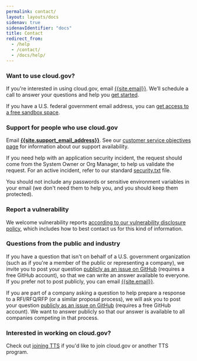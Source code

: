 ```yaml
---
permalink: contact/
layout: layouts/docs
sidenav: true
sidenavIdentifier: "docs"
title: Contact
redirect_from:
  - /help
  - /contact/
  - /docs/help/
---
```


### Want to use cloud.gov?

If you're interested in using cloud.gov, email [{{site.email}}]({{site.inquiries_email}}). We’ll schedule a call to answer your questions and help you [get started](/sign-up/).

If you have a U.S. federal government email address, you can [get access to a free sandbox space](/pricing/free-limited-sandbox).

### Support for people who use cloud.gov

Email [**{{site.support_email_address}}**]({{site.support_email}}). See our [customer service objectives page](/overview/customer-service-objectives) for information about our support availability.

If you need help with an application security incident, the request should come from the System Owner or Org Manager, to help us validate the request. For an active incident, refer to our standard [security.txt](/.well-known/security.txt) file.

You should not include any passwords or sensitive environment variables in your email (we don't need them to help you, and you should keep them protected).

### Report a vulnerability

We welcome vulnerability reports [according to our vulnerability disclosure policy](https://www.gsa.gov/vulnerability-disclosure-policy), which includes how to best contact us for this kind of information.

### Questions from the public and industry

If you have a question that isn't on behalf of a U.S. government organization (such as if you're a member of the public or representing a company), we invite you to post your question [publicly as an issue on GitHub]({{site.github_url}}/issues/new) (requires a free GitHub account), so that we can write an answer available to everyone. If you prefer not to post publicly, you can email [{{site.email}}](mailto:{{site.email}}).

If you are part of a company asking a question to help prepare a response to a RFI/RFQ/RFP (or a similar proposal process), we will ask you to post your question [publicly as an issue on GitHub]({{site.github_url}}/issues/new) (requires a free GitHub account). We want to answer publicly so that our answer is available to all companies competing in that process.

### Interested in working on cloud.gov?

Check out [joining TTS](https://join.tts.gsa.gov/) if you'd like to join cloud.gov or another TTS program.
